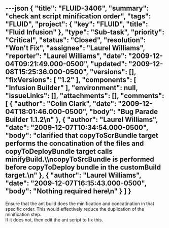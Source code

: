 ---json
{
  "title": "FLUID-3406",
  "summary": "check ant script minification order",
  "tags": "FLUID",
  "project": {
    "key": "FLUID",
    "title": "Fluid Infusion"
  },
  "type": "Sub-task",
  "priority": "Critical",
  "status": "Closed",
  "resolution": "Won't Fix",
  "assignee": "Laurel Williams",
  "reporter": "Laurel Williams",
  "date": "2009-12-04T09:21:49.000-0500",
  "updated": "2009-12-08T15:25:36.000-0500",
  "versions": [],
  "fixVersions": [
    "1.2"
  ],
  "components": [
    "Infusion Builder"
  ],
  "environment": null,
  "issueLinks": [],
  "attachments": [],
  "comments": [
    {
      "author": "Colin Clark",
      "date": "2009-12-04T18:01:46.000-0500",
      "body": "Bug Parade Builder 1.1.2\n"
    },
    {
      "author": "Laurel Williams",
      "date": "2009-12-07T10:34:54.000-0500",
      "body": "clarified that copyToScrBundle target performs the concatination of the files and copyToDeployBundle target calls minifyBuild.\\\ncopyToSrcBundle is performed before copyToDeploy bundle in the customBuild target.\n"
    },
    {
      "author": "Laurel Williams",
      "date": "2009-12-07T16:15:43.000-0500",
      "body": "Nothing required here\n"
    }
  ]
}
---
Ensure that the ant build does the minification and concatination in that specific order. This would effectively reduce the duplication of the minification step.\
If it does not, then edit the ant script to fix this.

        